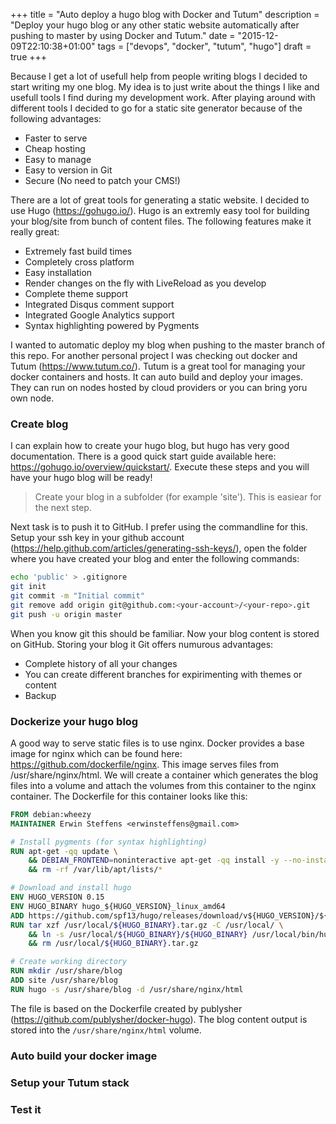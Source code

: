 +++
title = "Auto deploy a hugo blog with Docker and Tutum"
description = "Deploy your hugo blog or any other static website automatically after pushing to master by using Docker and Tutum."
date = "2015-12-09T22:10:38+01:00"
tags = ["devops", "docker", "tutum", "hugo"]
draft = true
+++

Because I get a lot of usefull help from people writing blogs I decided to start writing my one blog. My idea is to just write about the things I like and usefull tools I find during my development work. After playing around with different tools I decided to go for a static site generator because of the following advantages:

* Faster to serve
* Cheap hosting 
* Easy to manage
* Easy to version in Git
* Secure (No need to patch your CMS!)

There are a lot of great tools for generating a static website. I decided to use Hugo (https://gohugo.io/). Hugo is an extremly easy tool for building your blog/site from bunch of content files. The following features make it really great:

* Extremely fast build times
* Completely cross platform
* Easy installation 
* Render changes on the fly with LiveReload as you develop
* Complete theme support
* Integrated Disqus comment support
* Integrated Google Analytics support
* Syntax highlighting powered by Pygments 

I wanted to automatic deploy my blog when pushing to the master branch of this repo. For another personal project I was checking out docker and Tutum (https://www.tutum.co/). Tutum is a great tool for managing your docker containers and hosts. It can auto build and deploy your images. They can run on nodes hosted by cloud providers or you can bring yoru own node.

### Create blog

I can explain how to create your hugo blog, but hugo has very good documentation. There is a good quick start guide available here: https://gohugo.io/overview/quickstart/. Execute these steps and you will have your hugo blog will be ready!

> Create your blog in a subfolder (for example 'site'). This is easiear for the next step.

Next task is to push it to GitHub. I prefer using the commandline for this. Setup your ssh key in your github account (https://help.github.com/articles/generating-ssh-keys/), open the folder where you have created your blog and enter the following commands:

``` bash
echo 'public' > .gitignore
git init
git commit -m "Initial commit"
git remove add origin git@github.com:<your-account>/<your-repo>.git
git push -u origin master
```

When you know git this should be familiar. Now your blog content is stored on GitHub. Storing your blog it Git offers numurous advantages: 
* Complete history of all your changes
* You can create different branches for expirimenting with themes or content
* Backup

### Dockerize your hugo blog

A good way to serve static files is to use nginx. Docker provides a base image for nginx which can be found here: https://github.com/dockerfile/nginx. This image serves files from /usr/share/nginx/html. We will create a container which generates the blog files into a volume and attach the volumes from this container to the nginx container. The Dockerfile for this container looks like this:

``` dockerfile
FROM debian:wheezy
MAINTAINER Erwin Steffens <erwinsteffens@gmail.com>

# Install pygments (for syntax highlighting) 
RUN apt-get -qq update \
	&& DEBIAN_FRONTEND=noninteractive apt-get -qq install -y --no-install-recommends python-pygments \
	&& rm -rf /var/lib/apt/lists/*

# Download and install hugo 
ENV HUGO_VERSION 0.15
ENV HUGO_BINARY hugo_${HUGO_VERSION}_linux_amd64
ADD https://github.com/spf13/hugo/releases/download/v${HUGO_VERSION}/${HUGO_BINARY}.tar.gz /usr/local/
RUN tar xzf /usr/local/${HUGO_BINARY}.tar.gz -C /usr/local/ \
	&& ln -s /usr/local/${HUGO_BINARY}/${HUGO_BINARY} /usr/local/bin/hugo \
	&& rm /usr/local/${HUGO_BINARY}.tar.gz

# Create working directory
RUN mkdir /usr/share/blog
ADD site /usr/share/blog
RUN hugo -s /usr/share/blog -d /usr/share/nginx/html
```

The file is based on the Dockerfile created by publysher (https://github.com/publysher/docker-hugo). The blog content output is stored into the `/usr/share/nginx/html` volume.

### Auto build your docker image

### Setup your Tutum stack

### Test it
